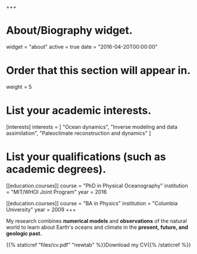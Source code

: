 +++
# About/Biography widget.
widget = "about"
active = true
date = "2016-04-20T00:00:00"

# Order that this section will appear in.
weight = 5

# List your academic interests.
[interests]
  interests = [
    "Ocean dynamics",
    "Inverse modeling and data assimilation",
    "Paleoclimate reconstruction and dynamics"
  ]

# List your qualifications (such as academic degrees).
[[education.courses]]
  course = "PhD in Physical Oceanography"
  institution = "MIT/WHOI Joint Program"
  year = 2016

[[education.courses]]
  course = "BA in Physics"
  institution = "Columbia University"
  year = 2009
+++

My research combines **numerical models** and **observations** of the natural world to learn about Earth's oceans and climate in the **present, future, and geologic past.**

{{% staticref "files/cv.pdf" "newtab" %}}Download my CV{{% /staticref %}}

